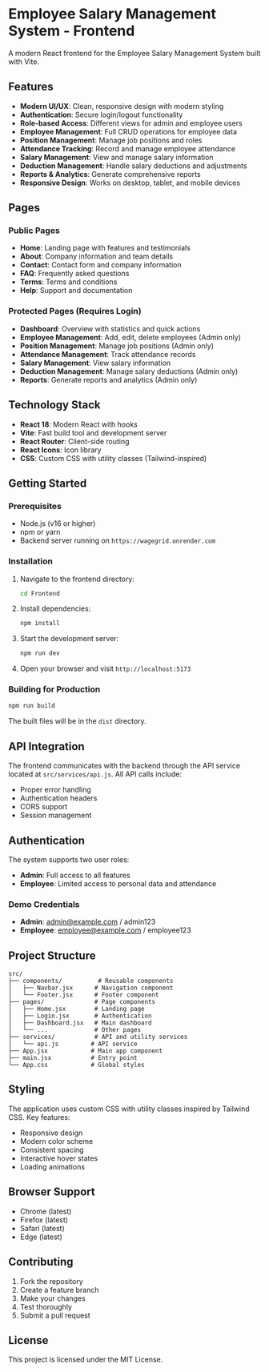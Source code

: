 # Employee Salary Management System - Frontend

A modern React frontend for the Employee Salary Management System built with Vite.

## Features

- **Modern UI/UX**: Clean, responsive design with modern styling
- **Authentication**: Secure login/logout functionality
- **Role-based Access**: Different views for admin and employee users
- **Employee Management**: Full CRUD operations for employee data
- **Position Management**: Manage job positions and roles
- **Attendance Tracking**: Record and manage employee attendance
- **Salary Management**: View and manage salary information
- **Deduction Management**: Handle salary deductions and adjustments
- **Reports & Analytics**: Generate comprehensive reports
- **Responsive Design**: Works on desktop, tablet, and mobile devices

## Pages

### Public Pages
- **Home**: Landing page with features and testimonials
- **About**: Company information and team details
- **Contact**: Contact form and company information
- **FAQ**: Frequently asked questions
- **Terms**: Terms and conditions
- **Help**: Support and documentation

### Protected Pages (Requires Login)
- **Dashboard**: Overview with statistics and quick actions
- **Employee Management**: Add, edit, delete employees (Admin only)
- **Position Management**: Manage job positions (Admin only)
- **Attendance Management**: Track attendance records
- **Salary Management**: View salary information
- **Deduction Management**: Manage salary deductions (Admin only)
- **Reports**: Generate reports and analytics (Admin only)

## Technology Stack

- **React 18**: Modern React with hooks
- **Vite**: Fast build tool and development server
- **React Router**: Client-side routing
- **React Icons**: Icon library
- **CSS**: Custom CSS with utility classes (Tailwind-inspired)

## Getting Started

### Prerequisites

- Node.js (v16 or higher)
- npm or yarn
- Backend server running on `https://wagegrid.onrender.com`

### Installation

1. Navigate to the frontend directory:
   ```bash
   cd Frontend
   ```

2. Install dependencies:
   ```bash
   npm install
   ```

3. Start the development server:
   ```bash
   npm run dev
   ```

4. Open your browser and visit `http://localhost:5173`

### Building for Production

```bash
npm run build
```

The built files will be in the `dist` directory.

## API Integration

The frontend communicates with the backend through the API service located at `src/services/api.js`. All API calls include:

- Proper error handling
- Authentication headers
- CORS support
- Session management

## Authentication

The system supports two user roles:

- **Admin**: Full access to all features
- **Employee**: Limited access to personal data and attendance

### Demo Credentials

- **Admin**: admin@example.com / admin123
- **Employee**: employee@example.com / employee123

## Project Structure

```
src/
├── components/          # Reusable components
│   ├── Navbar.jsx      # Navigation component
│   └── Footer.jsx      # Footer component
├── pages/              # Page components
│   ├── Home.jsx        # Landing page
│   ├── Login.jsx       # Authentication
│   ├── Dashboard.jsx   # Main dashboard
│   └── ...             # Other pages
├── services/           # API and utility services
│   └── api.js         # API service
├── App.jsx            # Main app component
├── main.jsx           # Entry point
└── App.css            # Global styles
```

## Styling

The application uses custom CSS with utility classes inspired by Tailwind CSS. Key features:

- Responsive design
- Modern color scheme
- Consistent spacing
- Interactive hover states
- Loading animations

## Browser Support

- Chrome (latest)
- Firefox (latest)
- Safari (latest)
- Edge (latest)

## Contributing

1. Fork the repository
2. Create a feature branch
3. Make your changes
4. Test thoroughly
5. Submit a pull request

## License

This project is licensed under the MIT License.
